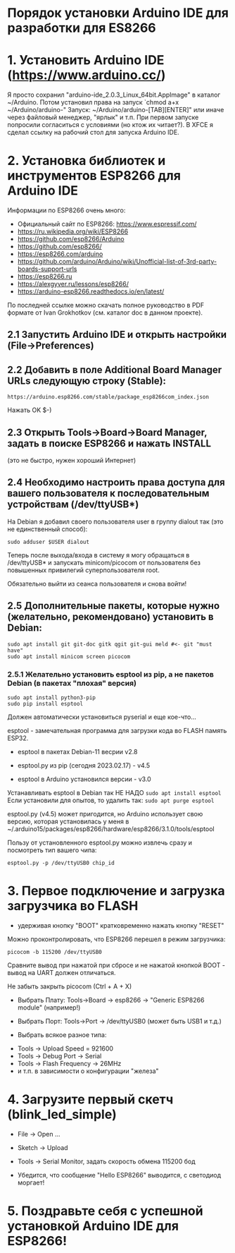 Порядок установки Arduino IDE для разработки для ES8266
=======================================================

# 1. Установить Arduino IDE (https://www.arduino.cc/)
Я просто сохранил "arduino-ide_2.0.3_Linux_64bit.AppImage" в каталог ~/Arduino.
Потом установил права на запуск `chmod a+x ~/Arduino/arduino-<TAB><ENTER>"
Запуск: ~/Arduino/arduino-[TAB][ENTER]" или иначе через файловый менеджер, "ярлык" и т.п.
При первом запуске попросили согласиться с условиями (но ктож их читает?).
В XFCE я сделал ссылку на рабочий стол для запуска Arduino IDE.

# 2. Установка библиотек и инструментов ESP8266 для Arduino IDE

Информации по ESP8266 очень много:
- Официальный сайт по ESP8266: https://www.espressif.com/
- https://ru.wikipedia.org/wiki/ESP8266
- https://github.com/esp8266/Arduino
- https://github.com/esp8266/
- https://esp8266.com/arduino
- https://github.com/arduino/Arduino/wiki/Unofficial-list-of-3rd-party-boards-support-urls
- https://esp8266.ru 
- https://alexgyver.ru/lessons/esp8266/
- https://arduino-esp8266.readthedocs.io/en/latest/

По последней ссылке можно скачать полное руководство в PDF формате
от Ivan Grokhotkov (см. каталог doc в данном проекте).

## 2.1 Запустить Arduino IDE и открыть настройки (File->Preferences)

## 2.2 Добавить в поле Additional Board Manager URLs следующую строку (Stable):
```
https://arduino.esp8266.com/stable/package_esp8266com_index.json
```
Нажать OK $-)

## 2.3 Открыть Tools->Board->Board Manager, задать в поиске ESP8266 и нажать INSTALL
(это не быстро, нужен хороший Интернет)

## 2.4 Необходимо настроить права доступа для вашего пользователя к последовательным устройствам (/dev/ttyUSB*)
На Debian я добавил своего пользователя user в группу dialout так (это не единственный способ):
```
sudo adduser $USER dialout
```
Теперь после выхода/входа в систему я могу обращаться
в /dev/ttyUSB* и запускать minicom/picocom от пользователя без повышенных
привилегий суперпользователя root.

Обязательно выйти из сеанса пользователя и снова войти!

## 2.5 Дополнительные пакеты, которые нужно (желательно, рекомендовано) установить в Debian:
```
sudo apt install git git-doc gitk qgit git-gui meld #<- git "must have"
sudo apt install minicom screen picocom

```
### 2.5.1 Желательно установить esptool из pip, а не пакетов Debian (в пакетах "плохая" версия)
```
sudo apt install python3-pip
sudo pip install esptool
``` 
Должен автоматически установиться pyserial и еще кое-что...

esptool - замечательная программа для загрузки кода во FLASH память ESP32.

* esptool в пакетах Debian-11 весрии v2.8

* esptool.py из pip (сегодня 2023.02.17) - v4.5

* esptool в Arduino установился версии - v3.0

Устанавливать esptool в Debian так НЕ НАДО `sudo apt install esptool`
Если установили для опытов, то удалить так: `sudo apt purge esptool`

esptool.py (v4.5) может пригодится, но Arduino использует свою версию,
которая установилась у меня в ~/.arduino15/packages/esp8266/hardware/esp8266/3.1.0/tools/esptool

Пользу от установленного esptool.py можно извлечь сразу и посмотреть тип вашего чипа:
```
esptool.py -p /dev/ttyUSB0 chip_id
```

# 3. Первое подключение и загрузка загрузчика во FLASH

 * удерживая кнопку "BOOT" кратковременно нажать кнопку "RESET"

Можно проконтролировать, что ESP8266 перешел в режим загрузчика:
```
picocom -b 115200 /dev/ttyUSB0
```
Сравните вывод при нажатой при сбросе и не нажатой кнопкой BOOT - вывод
на UART должен отличаться.

Не забыть закрыть picocom (Ctrl + A + X)

 * Выбрать Плату: Tools->Board -> esp8266 -> "Generic ESP8266 module" (например!)

 * Выбрать Порт: Tools->Port -> /dev/ttyUSB0 (может быть USB1 и т.д.)

 * Выбрать всякое разное типа:

 - Tools -> Upload Speed = 921600
 - Tools -> Debug Port -> Serial
 - Tools -> Flash Frequency -> 26MHz
 - и т.п. в зависимости о конфигурации "железа"

# 4. Загрузите первый скетч (blink_led_simple)

 * File -> Open ... 

 * Sketch -> Upload

 * Tools -> Serial Monitor, задать скорость обмена 115200 бод

 * Убедится, что сообщение "Hello ESP8266" выводится, с светодиод моргает!

# 5. Поздравьте себя с успешной установкой Arduino IDE для ESP8266!

